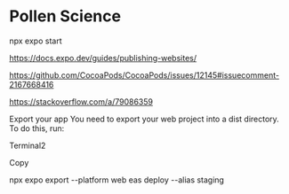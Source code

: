 # Pollen Science

npx expo start

https://docs.expo.dev/guides/publishing-websites/

https://github.com/CocoaPods/CocoaPods/issues/12145#issuecomment-2167668416

https://stackoverflow.com/a/79086359

Export your app
You need to export your web project into a dist directory. To do this, run:

Terminal2

Copy

npx expo export --platform web
eas deploy --alias staging
